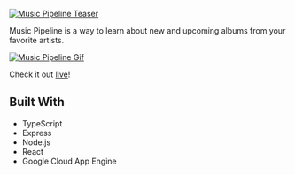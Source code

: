 [![Music Pipeline Teaser](https://i.imgur.com/7G5Uxxm.jpg)](https://musicpipeline.app)

Music Pipeline is a way to learn about new and upcoming albums from your
favorite artists.

[![Music Pipeline Gif](https://s6.gifyu.com/images/ezgif.com-gif-makerc4fe4405d9090a2c.gif)](https://musicpipeline.app)

Check it out [live](https://musicpipeline.app)!

## Built With

- TypeScript
- Express
- Node.js
- React
- Google Cloud App Engine
